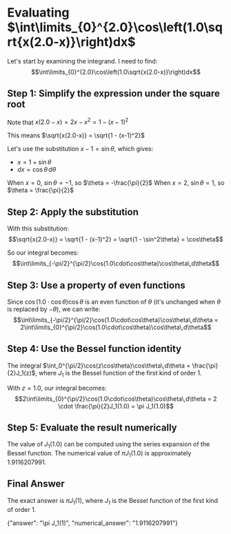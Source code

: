 # Evaluating $\int\limits_{0}^{2.0}\cos\left(1.0\sqrt{x(2.0-x)}\right)dx$

Let's start by examining the integrand. I need to find:
$$\int\limits_{0}^{2.0}\cos\left(1.0\sqrt{x(2.0-x)}\right)dx$$

## Step 1: Simplify the expression under the square root
Note that $x(2.0-x) = 2x - x^2 = 1 - (x-1)^2$

This means $\sqrt{x(2.0-x)} = \sqrt{1 - (x-1)^2}$

Let's use the substitution $x-1 = \sin\theta$, which gives:
- $x = 1 + \sin\theta$
- $dx = \cos\theta\,d\theta$

When $x = 0$, $\sin\theta = -1$, so $\theta = -\frac{\pi}{2}$
When $x = 2$, $\sin\theta = 1$, so $\theta = \frac{\pi}{2}$

## Step 2: Apply the substitution
With this substitution:
$$\sqrt{x(2.0-x)} = \sqrt{1 - (x-1)^2} = \sqrt{1 - \sin^2\theta} = \cos\theta$$

So our integral becomes:
$$\int\limits_{-\pi/2}^{\pi/2}\cos(1.0\cdot\cos\theta)\cos\theta\,d\theta$$

## Step 3: Use a property of even functions
Since $\cos(1.0\cdot\cos\theta)\cos\theta$ is an even function of $\theta$ (it's unchanged when $\theta$ is replaced by $-\theta$), we can write:
$$\int\limits_{-\pi/2}^{\pi/2}\cos(1.0\cdot\cos\theta)\cos\theta\,d\theta = 2\int\limits_{0}^{\pi/2}\cos(1.0\cdot\cos\theta)\cos\theta\,d\theta$$

## Step 4: Use the Bessel function identity
The integral $\int_0^{\pi/2}\cos(z\cos\theta)\cos\theta\,d\theta = \frac{\pi}{2}J_1(z)$, where $J_1$ is the Bessel function of the first kind of order 1.

With $z = 1.0$, our integral becomes:
$$2\int\limits_{0}^{\pi/2}\cos(1.0\cdot\cos\theta)\cos\theta\,d\theta = 2 \cdot \frac{\pi}{2}J_1(1.0) = \pi J_1(1.0)$$

## Step 5: Evaluate the result numerically
The value of $J_1(1.0)$ can be computed using the series expansion of the Bessel function. The numerical value of $\pi J_1(1.0)$ is approximately 1.9116207991.

## Final Answer
The exact answer is $\pi J_1(1)$, where $J_1$ is the Bessel function of the first kind of order 1.

{"answer": "\\pi J_1(1)", "numerical_answer": "1.9116207991"}